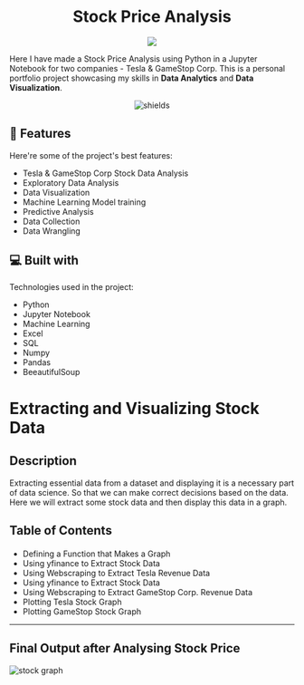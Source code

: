 <h1 align="center" id="title">Stock Price Analysis</h1>

<p align="center"><img src="https://socialify.git.ci/Aryasarkar008/Stock-Price-Analysis/image?description=1&descriptionEditable=This%20is%20a%20Jupyter%20Notebook%20created%20for%20the%20Stock%20Price%20Analysis%20of%20Tesla%20%26%20GameStop%20Corp.&language=1&name=1&owner=1&stargazers=1&theme=Light"></p>

Here I have made a Stock Price Analysis using Python in a Jupyter Notebook for two companies - Tesla & GameStop Corp. This is a personal portfolio project showcasing my skills in <b>Data Analytics</b> and <b>Data Visualization</b>.

<p align="center"><img src="https://img.shields.io/badge/Data-science" alt="shields"></p>

<h2>🧐 Features</h2>

Here're some of the project's best features:

*   Tesla & GameStop Corp Stock Data Analysis
*   Exploratory Data Analysis
*   Data Visualization
*   Machine Learning Model training
*   Predictive Analysis
*   Data Collection
*   Data Wrangling

  
  
<h2>💻 Built with</h2>

Technologies used in the project:

*   Python
*   Jupyter Notebook
*   Machine Learning
*   Excel
*   SQL
*   Numpy
*   Pandas
*   BeeautifulSoup

<h1>Extracting and Visualizing Stock Data</h1>
<h2>Description</h2>
Extracting essential data from a dataset and displaying it is a necessary part of data science. So that we can make correct decisions based on the data. Here we will extract some stock data and then display this data in a graph.

<h2>Table of Contents</h2>
<div class="alert alert-block alert-info" style="margin-top: 20px">
    <ul>
        <li>Defining a Function that Makes a Graph</li>
        <li>Using yfinance to Extract Stock Data</li>
        <li>Using Webscraping to Extract Tesla Revenue Data</li>
        <li>Using yfinance to Extract Stock Data</li>
        <li>Using Webscraping to Extract GameStop Corp. Revenue Data</li>
        <li>Plotting Tesla Stock Graph</li>
        <li>Plotting GameStop Stock Graph</li>
    </ul>
</div>

<hr>


## Final Output after Analysing Stock Price

![stock graph](https://user-images.githubusercontent.com/92635176/229369295-8f7eaa69-5823-410e-84b4-9fbe440cf3e4.jpg)
